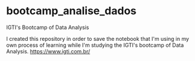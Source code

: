 # bootcamp_analise_dados
IGTI's Bootcamp of Data Analysis

I created this repository in order to save the notebook that I'm using in my own process of learning while I'm studying the IGTI's bootcamp of Data Analysis.
https://www.igti.com.br/
